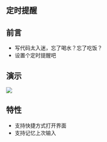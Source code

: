 ## 定时提醒

## 前言

- 写代码太入迷，忘了喝水？忘了吃饭？
- 设置个定时提醒吧

## 演示

![](https://mp-b9e71787-b2f3-4676-bbfa-f4c5735dea01.cdn.bspapp.com/cloudstorage/d84c4e27-abab-431a-8b76-e8faf1e5d8bc.gif)

## 特性

- 支持快捷方式打开界面
- 支持记忆上次输入